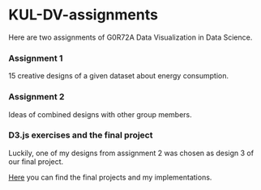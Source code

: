 # KUL-DV-assignments

Here are two assignments of G0R72A Data Visualization in Data Science.

### Assignment 1
15 creative designs of a given dataset about energy consumption.

### Assignment 2
Ideas of combined designs with other group members.

### D3.js exercises and the final project
Luckily, one of my designs from assignment 2 was chosen as design 3 of our final project. 

[Here](https://r0909416-datavis-exercises.vercel.app/final_project) you can find the final projects and my implementations.
